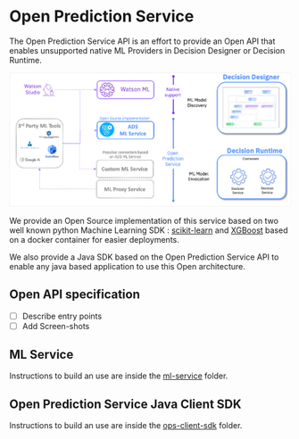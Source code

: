 # Open Prediction Service

The Open Prediction Service API is an effort to provide an Open API that enables unsupported native ML Providers in Decision Designer or Decision Runtime.

![OPS](ops.png)

We provide an Open Source implementation of this service based on two well known python Machine Learning SDK : [scikit-learn](https://scikit-learn.org/) and [XGBoost](https://xgboost.ai/) based on a docker container for easier deployments.

We also provide a Java SDK based on the Open Prediction Service API to enable any java based application to use this Open architecture.

## Open API specification

* [ ] Describe entry points
* [ ] Add Screen-shots

## ML Service

Instructions to build an use are inside the [ml-service](ml-service) folder.

## Open Prediction Service Java Client SDK

Instructions to build an use are inside the [ops-client-sdk](ops-client-sdk) folder.
